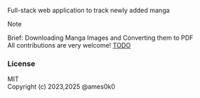 Full-stack web application to track newly added manga

> [!NOTE]
> Brief: Downloading Manga Images and Converting them to PDF<br />
> All contributions are very welcome! [TODO](./data/_readme/TODO.md)

### License
MIT
<br />
Copyright (c) 2023,2025 @ames0k0
